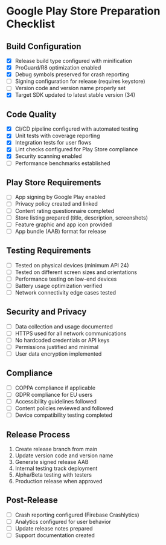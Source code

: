# Google Play Store Preparation Checklist

## Build Configuration
- [x] Release build type configured with minification
- [x] ProGuard/R8 optimization enabled
- [x] Debug symbols preserved for crash reporting
- [ ] Signing configuration for release (requires keystore)
- [ ] Version code and version name properly set
- [x] Target SDK updated to latest stable version (34)

## Code Quality
- [x] CI/CD pipeline configured with automated testing
- [x] Unit tests with coverage reporting
- [x] Integration tests for user flows
- [x] Lint checks configured for Play Store compliance
- [x] Security scanning enabled
- [ ] Performance benchmarks established

## Play Store Requirements
- [ ] App signing by Google Play enabled
- [ ] Privacy policy created and linked
- [ ] Content rating questionnaire completed
- [ ] Store listing prepared (title, description, screenshots)
- [ ] Feature graphic and app icon provided
- [ ] App bundle (AAB) format for release

## Testing Requirements
- [ ] Tested on physical devices (minimum API 24)
- [ ] Tested on different screen sizes and orientations
- [ ] Performance testing on low-end devices
- [ ] Battery usage optimization verified
- [ ] Network connectivity edge cases tested

## Security and Privacy
- [ ] Data collection and usage documented
- [ ] HTTPS used for all network communications
- [ ] No hardcoded credentials or API keys
- [ ] Permissions justified and minimal
- [ ] User data encryption implemented

## Compliance
- [ ] COPPA compliance if applicable
- [ ] GDPR compliance for EU users
- [ ] Accessibility guidelines followed
- [ ] Content policies reviewed and followed
- [ ] Device compatibility testing completed

## Release Process
1. Create release branch from main
2. Update version code and version name
3. Generate signed release AAB
4. Internal testing track deployment
5. Alpha/Beta testing with testers
6. Production release when approved

## Post-Release
- [ ] Crash reporting configured (Firebase Crashlytics)
- [ ] Analytics configured for user behavior
- [ ] Update release notes prepared
- [ ] Support documentation created